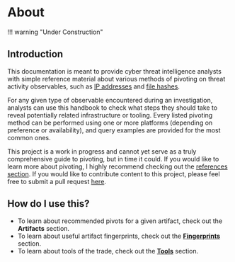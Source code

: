 # About

!!! warning "Under Construction"

## Introduction

This documentation is meant to provide cyber threat intelligence analysts with simple reference material about various methods of pivoting on threat activity observables, such as [IP addresses](/artifacts/ip_address) and [file hashes](/fingerprints#file_hash).

For any given type of observable encountered during an investigation, analysts can use this handbook to check what steps they should take to reveal potentially related infrastructure or tooling. Every listed pivoting method can be performed using one or more platforms (depending on preference or availability), and query examples are provided for the most common ones.

This project is a work in progress and cannot yet serve as a truly comprehensive guide to pivoting, but in time it could. If you would like to learn more about pivoting, I highly recommend checking out the [references section](/references). If you would like to contribute content to this project, please feel free to submit a pull request [here](https://github.com/korniko98/pivot-handbook).

## How do I use this?

* To learn about recommended pivots for a given artifact, check out the **Artifacts** section.
* To learn about useful artifact fingerprints, check out the **[Fingerprints](/fingerprints)** section.
* To learn about tools of the trade, check out the **[Tools](/tools)** section.